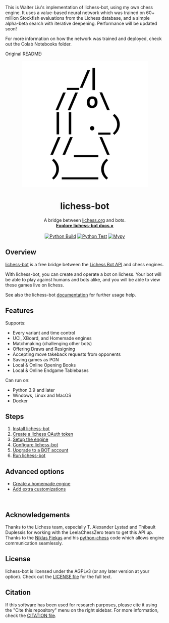 This is Walter Liu's implementation of lichess-bot, using my own chess engine. It uses a value-based neural network which was trained on 60+ million Stockfish evaluations from the Lichess database, and a simple alpha-beta search with iterative deepening. Performance will be updated soon!

For more information on how the network was trained and deployed, check out the Colab Notebooks folder.

Original README:
<div align="center">

  ![lichess-bot](https://github.com/lichess-bot-devs/lichess-bot-images/blob/main/lichess-bot-icon-400.png)

  <h1>lichess-bot</h1>

  A bridge between [lichess.org](https://lichess.org) and bots.
  <br>
  <strong>[Explore lichess-bot docs »](https://github.com/lichess-bot-devs/lichess-bot/wiki)</strong>
  <br>
  <br>
  [![Python Build](https://github.com/lichess-bot-devs/lichess-bot/actions/workflows/python-build.yml/badge.svg)](https://github.com/lichess-bot-devs/lichess-bot/actions/workflows/python-build.yml)
  [![Python Test](https://github.com/lichess-bot-devs/lichess-bot/actions/workflows/python-test.yml/badge.svg)](https://github.com/lichess-bot-devs/lichess-bot/actions/workflows/python-test.yml)
  [![Mypy](https://github.com/lichess-bot-devs/lichess-bot/actions/workflows/mypy.yml/badge.svg)](https://github.com/lichess-bot-devs/lichess-bot/actions/workflows/mypy.yml)

</div>

## Overview

[lichess-bot](https://github.com/lichess-bot-devs/lichess-bot) is a free bridge
between the [Lichess Bot API](https://lichess.org/api#tag/Bot) and chess engines.

With lichess-bot, you can create and operate a bot on lichess. Your bot will be able to play against humans and bots alike, and you will be able to view these games live on lichess.

See also the lichess-bot [documentation](https://github.com/lichess-bot-devs/lichess-bot/wiki) for further usage help.

## Features
Supports:
- Every variant and time control
- UCI, XBoard, and Homemade engines
- Matchmaking (challenging other bots)
- Offering Draws and Resigning
- Accepting move takeback requests from opponents
- Saving games as PGN
- Local & Online Opening Books
- Local & Online Endgame Tablebases

Can run on:
- Python 3.9 and later
- Windows, Linux and MacOS
- Docker

## Steps
1. [Install lichess-bot](https://github.com/lichess-bot-devs/lichess-bot/wiki/How-to-Install)
2. [Create a lichess OAuth token](https://github.com/lichess-bot-devs/lichess-bot/wiki/How-to-create-a-Lichess-OAuth-token)
3. [Setup the engine](https://github.com/lichess-bot-devs/lichess-bot/wiki/Setup-the-engine)
4. [Configure lichess-bot](https://github.com/lichess-bot-devs/lichess-bot/wiki/Configure-lichess-bot)
5. [Upgrade to a BOT account](https://github.com/lichess-bot-devs/lichess-bot/wiki/Upgrade-to-a-BOT-account)
6. [Run lichess-bot](https://github.com/lichess-bot-devs/lichess-bot/wiki/How-to-Run-lichess%E2%80%90bot)

## Advanced options
- [Create a homemade engine](https://github.com/lichess-bot-devs/lichess-bot/wiki/Create-a-homemade-engine)
- [Add extra customizations](https://github.com/lichess-bot-devs/lichess-bot/wiki/Extra-customizations)

<br />

## Acknowledgements
Thanks to the Lichess team, especially T. Alexander Lystad and Thibault Duplessis for working with the LeelaChessZero team to get this API up. Thanks to the [Niklas Fiekas](https://github.com/niklasf) and his [python-chess](https://github.com/niklasf/python-chess) code which allows engine communication seamlessly.

## License
lichess-bot is licensed under the AGPLv3 (or any later version at your option). Check out the [LICENSE file](https://github.com/lichess-bot-devs/lichess-bot/blob/master/LICENSE) for the full text.

## Citation
If this software has been used for research purposes, please cite it using the "Cite this repository" menu on the right sidebar. For more information, check the [CITATION file](https://github.com/lichess-bot-devs/lichess-bot/blob/master/CITATION.cff).
